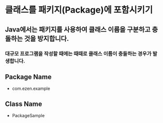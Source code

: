 # 클래스를 패키지(Package)에 포함시키기
## Java에서는 패키지를 사용하여 클래스 이름을 구분하고 충돌하는 것을 방지합니다.
### 대규모 프로그램을 작성할 때에는 때때로 클래스 이름이 충돌하는 경우가 발생합니다.
## Package Name
* com.ezen.example
## Class Name
* PackageSample
